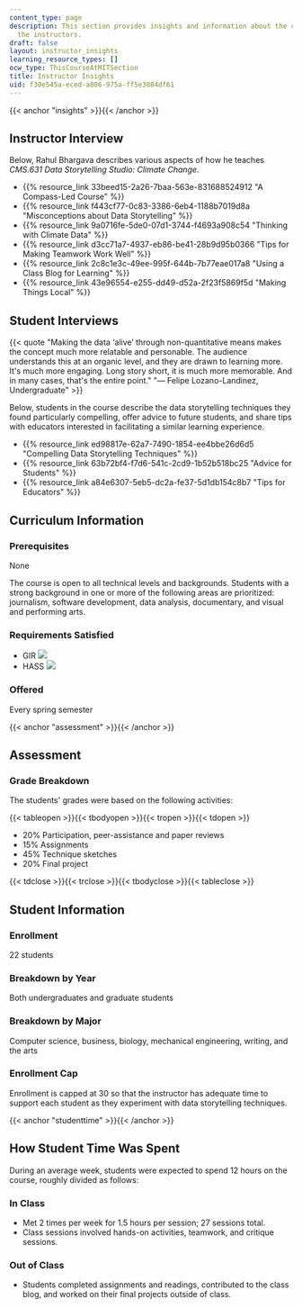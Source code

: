 ```yaml
---
content_type: page
description: This section provides insights and information about the course from
  the instructors.
draft: false
layout: instructor_insights
learning_resource_types: []
ocw_type: ThisCourseAtMITSection
title: Instructor Insights
uid: f30e545a-eced-a806-975a-ff5e3884df61
---
```

{{< anchor "insights" >}}{{< /anchor >}}

## Instructor Interview

Below, Rahul Bhargava describes various aspects of how he teaches *CMS.631 Data Storytelling Studio: Climate Change*.

- {{% resource_link 33beed15-2a26-7baa-563e-831688524912 "A Compass-Led Course" %}}
- {{% resource_link f443cf77-0c83-3386-6eb4-1188b7019d8a "Misconceptions about Data Storytelling" %}}
- {{% resource_link 9a0716fe-5de0-07d1-3744-f4693a908c54 "Thinking with Climate Data" %}}
- {{% resource_link d3cc71a7-4937-eb86-be41-28b9d95b0366 "Tips for Making Teamwork Work Well" %}}
- {{% resource_link 2c8c1e3c-49ee-995f-644b-7b77eae017a8 "Using a Class Blog for Learning" %}}
- {{% resource_link 43e96554-e255-dd49-d52a-2f23f5869f5d "Making Things Local" %}}

## Student Interviews

{{< quote "Making the data ‘alive’ through non-quantitative means makes the concept much more relatable and personable. The audience understands this at an organic level, and they are drawn to learning more. It's much more engaging. Long story short, it is much more memorable. And in many cases, that's the entire point." "— Felipe Lozano-Landinez, Undergraduate" >}}

Below, students in the course describe the data storytelling techniques they found particularly compelling, offer advice to future students, and share tips with educators interested in facilitating a similar learning experience.

- {{% resource_link ed98817e-62a7-7490-1854-ee4bbe26d6d5 "Compelling Data Storytelling Techniques" %}}
- {{% resource_link 63b72bf4-f7d6-541c-2cd9-1b52b518bc25 "Advice for Students" %}}
- {{% resource_link a84e6307-5eb5-dc2a-fe37-5d1db154c8b7 "Tips for Educators" %}}

## Curriculum Information

### Prerequisites

None

The course is open to all technical levels and backgrounds. Students with a strong background in one or more of the following areas are prioritized: journalism, software development, data analysis, documentary, and visual and performing arts.

### Requirements Satisfied

- GIR ![](/images/educator/icon-question-gir.png)
- HASS ![](/images/educator/icon-question-hass.png)

### Offered

Every spring semester

{{< anchor "assessment" >}}{{< /anchor >}}

## Assessment

### Grade Breakdown

The students' grades were based on the following activities:

{{< tableopen >}}{{< tbodyopen >}}{{< tropen >}}{{< tdopen >}}

- 20% Participation, peer-assistance and paper reviews
- 15% Assignments
- 45% Technique sketches
- 20% Final project

{{< tdclose >}}{{< trclose >}}{{< tbodyclose >}}{{< tableclose >}}

## Student Information

### Enrollment

22 students

### Breakdown by Year

Both undergraduates and graduate students

### Breakdown by Major

Computer science, business, biology, mechanical engineering, writing, and the arts

### Enrollment Cap

Enrollment is capped at 30 so that the instructor has adequate time to support each student as they experiment with data storytelling techniques.

{{< anchor "studenttime" >}}{{< /anchor >}}

## How Student Time Was Spent

During an average week, students were expected to spend 12 hours on the course, roughly divided as follows:

### In Class

- Met 2 times per week for 1.5 hours per session; 27 sessions total.
- Class sessions involved hands-on activities, teamwork, and critique sessions.

### Out of Class

- Students completed assignments and readings, contributed to the class blog, and worked on their final projects outside of class.